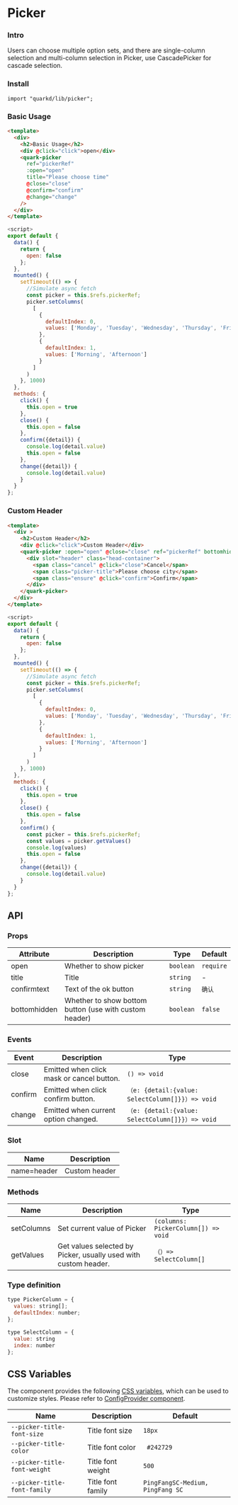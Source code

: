 # Picker

### Intro

Users can choose multiple option sets, and there are single-column selection and multi-column selection in Picker, use CascadePicker for cascade selection.

### Install

```tsx
import "quarkd/lib/picker";
```

### Basic Usage
```html
<template>
  <div>
    <h2>Basic Usage</h2>
    <div @click="click">open</div>
    <quark-picker
      ref="pickerRef"
      :open="open"
      title="Please choose time"
      @close="close"
      @confirm="confirm"
      @change="change"
    />
  </div>
</template>
```
```js
<script>
export default {
  data() {
    return {
      open: false
    };
  },
  mounted() {
    setTimeout(() => {
      //Simulate async fetch
      const picker = this.$refs.pickerRef;
      picker.setColumns(
        [
          {
            defaultIndex: 0,
            values: ['Monday', 'Tuesday', 'Wednesday', 'Thursday', 'Friday']
          },
          {
            defaultIndex: 1,
            values: ['Morning', 'Afternoon']
          }
        ]
      )
    }, 1000)
  },
  methods: {
    click() {
      this.open = true
    },
    close() {
      this.open = false
    },
    confirm({detail}) {
      console.log(detail.value)
      this.open = false
    },
    change({detail}) {
      console.log(detail.value)
    }
  }
};
```

### Custom Header

```html
<template>
  <div >
    <h2>Custom Header</h2>
    <div @click="click">Custom Header</div>
    <quark-picker :open="open" @close="close" ref="pickerRef" bottomhidden>
      <div slot="header" class="head-container">
        <span class="cancel" @click="close">Cancel</span>
        <span class="picker-title">Please choose city</span>
        <span class="ensure" @click="confirm">Confirm</span>
      </div>
    </quark-picker>
  </div>
</template>
```
```js
<script>
export default {
  data() {
    return {
      open: false
    };
  },
  mounted() {
    setTimeout(() => {
      //Simulate async fetch
      const picker = this.$refs.pickerRef;
      picker.setColumns(
        [
          {
            defaultIndex: 0,
            values: ['Monday', 'Tuesday', 'Wednesday', 'Thursday', 'Friday']
          },
          {
            defaultIndex: 1,
            values: ['Morning', 'Afternoon']
          }
        ]
      )
    }, 1000)
  },
  methods: {
    click() {
      this.open = true
    },
    close() {
      this.open = false
    },
    confirm() {
      const picker = this.$refs.pickerRef;
      const values = picker.getValues()
      console.log(values)
      this.open = false
    },
    change({detail}) {
      console.log(detail.value)
    }
  }
};
```

## API

### Props

| Attribute         | Description                             | Type   | Default  |
|--------------|----------------------------------|--------|------------------|
| open         | Whether to show picker	 | `boolean`  | `require`
| title        | Title | `string` | - |
| confirmtext      | Text of the ok button           | `string` | `确认`
| bottomhidden | Whether to show bottom button (use with custom header)  | `boolean` | `false`

### Events

| Event         | Description                             | Type   |
|--------------|----------------------------------|--------|
| close        | Emitted when click mask or cancel button. |      `() => void`    |
| confirm      | Emitted when click confirm button. |      `（e: {detail:{value: SelectColumn[]}}）=> void`   |
| change       | Emitted when current option changed. |      `（e: {detail:{value: SelectColumn[]}}）=> void`   |

### Slot

| Name         | Description                             |
|--------------|----------------------------------|
| name=header  | Custom header              |

### Methods

| Name         | Description                             | Type   |
|--------------|----------------------------------|--------|
| setColumns   | Set current value of Picker	 |  `(columns: PickerColumn[]) => void` |
| getValues    | Get values selected by Picker, usually used with custom header. |  `（）=> SelectColumn[]` |

### Type definition

```js
type PickerColumn = {
  values: string[];
  defaultIndex: number;
};

type SelectColumn = {
  value: string
  index: number
};
```

## CSS Variables

The component provides the following [CSS variables](https://developer.mozilla.org/zh-CN/docs/Web/CSS/Using_CSS_custom_properties), which can be used to customize styles. Please refer to [ConfigProvider component](#/zh-CN/guide/theme).

| Name                     | Description                                  | Default          |
| ------------------------ | ----------------------------------- | --------------- |
| `--picker-title-font-size` | Title font size | `18px` |
| `--picker-title-color`   | Title font color | ` #242729`  |
| `--picker-title-font-weight`  | Title font weight  |  `500` |
| `--picker-title-font-family`  | Title font family  |  `PingFangSC-Medium, PingFang SC`  |


